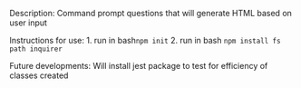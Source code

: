 Description: Command prompt questions that will generate HTML based on user input 

Instructions for use:
    1. run in bash`npm init`
    2. run in bash `npm install fs path inquirer`

Future developments: 
    Will install jest package to test for efficiency of classes created 